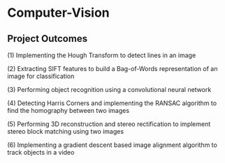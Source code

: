 # Computer-Vision

## Project Outcomes
(1) Implementing the Hough Transform to detect lines in an image

(2) Extracting SIFT features to build a Bag-of-Words representation of an image for classification

(3) Performing object recognition using a convolutional neural network

(4) Detecting Harris Corners and implementing the RANSAC algorithm to find the homography between two images

(5) Performing 3D reconstruction and stereo rectification to implement stereo block matching using two images

(6) Implementing a gradient descent based image alignment algorithm to track objects in a video



